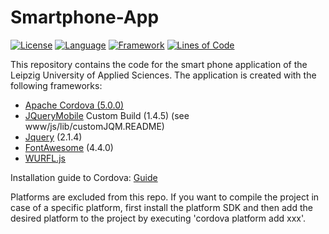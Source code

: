 Smartphone-App
==============
[![License](https://img.shields.io/badge/license-GPLv3-blue.svg)](https://github.com/HTWK-App/Smartphone-App/blob/master/LICENSE)
[![Language](https://img.shields.io/badge/language-HTML+JS+CSS-blue.svg)]()
[![Framework](https://img.shields.io/badge/framework-jQueryMobile-blue.svg)](https://jquerymobile.com/)
[![Lines of Code](https://img.shields.io/badge/loc-~3270-lightgrey.svg)]()

This repository contains the code for the smart phone application of the Leipzig University of Applied Sciences. The application is created with the following frameworks:

* [Apache Cordova (5.0.0)](http://cordova.apache.org/)
* [JQueryMobile](http://jquerymobile.com/) Custom Build (1.4.5) (see www/js/lib/customJQM.README)
* [Jquery](http://jquery.com/) (2.1.4)
* [FontAwesome](http://fortawesome.github.io/Font-Awesome/) (4.4.0)
* [WURFL.js](http://wurfl.io/)

Installation guide to Cordova: [Guide](http://cordova.apache.org/docs/en/5.0.0/guide_cli_index.md.html#The%20Command-Line%20Interface)

Platforms are excluded from this repo. If you want to compile the project in case of a specific platform, first install the platform SDK and then add the desired platform to the project by executing 'cordova platform add xxx'.
